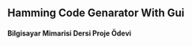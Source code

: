 <html>
  <h2>Hamming Code Genarator With Gui</h2>
  <h4>Bilgisayar Mimarisi Dersi Proje Ödevi</h4>    
</html>


